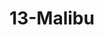 ---
title: 13-Malibu
image: /uploads/gallery-13.jpg
image_alt-text: Contemporary Malibu Residence with custom woodwork and joinery design
work-type: contemporary
---